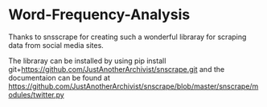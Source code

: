 # Word-Frequency-Analysis
Thanks to snsscrape for creating such a wonderful libraray for scraping data from social media sites.

The libraray can be installed by using pip install git+https://github.com/JustAnotherArchivist/snscrape.git and the documentaion can be found at https://github.com/JustAnotherArchivist/snscrape/blob/master/snscrape/modules/twitter.py
